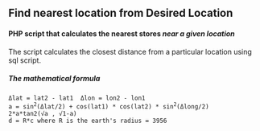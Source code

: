 <h2>Find nearest location from Desired Location</h2>
<h4>PHP script that calculates the nearest stores <em>near a given location</em></h4>
<p>The script calculates the closest distance from a particular location using sql script.</p>
<h5>The mathematical formula </h5>
<code size:15px; background-color:#ffeaa7>Δlat = lat2 - lat1  Δlon = lon2 - lon1</code></br>
<code size:15px; background-color:#ffeaa7>a = sin<sup>2</sup>(Δlat/2) + cos(lat1) * cos(lat2) * sin<sup>2</sup>(Δlong/2)</code></br>
<code size:15px; background-color:#ffeaa7>2*a*tan2(√a , √1-a)</code></br>
<code>d = R*c where R is the earth's radius = 3956</code></br>
